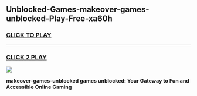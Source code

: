 
## Unblocked-Games-makeover-games-unblocked-Play-Free-xa60h
<h3>
<a href="https://premium76.site?title=makeover-games-unblocked&ref=22A">CLICK TO PLAY</a></h3>
<hr>

<h3>
<a href="https://premium76.site?title=makeover-games-unblocked&ref=22A">CLICK 2 PLAY</a>
  
</h3>

<a href="https://premium76.site?title=makeover-games-unblocked&ref=22A"><img src="https://clearcache.store/games.png"></a>


**makeover-games-unblocked games unblocked: Your Gateway to Fun and Accessible Online Gaming**
